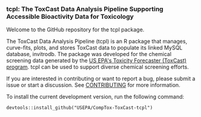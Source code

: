 ### tcpl: The ToxCast Data Analysis Pipeline Supporting Accessible Bioactivity Data for Toxicology

Welcome to the GitHub repository for the tcpl package.

The ToxCast Data Analysis Pipeline (tcpl) is an R package that manages, curve-fits, plots, and stores ToxCast data to populate its linked MySQL database, invitrodb. The package was developed for the chemical screening data generated by the [US EPA's Toxicity Forecaster (ToxCast) program](https://www.epa.gov/chemical-research/toxicity-forecasting). tcpl can be used to support diverse chemical screening efforts.

If you are interested in contributing or want to report a bug, please submit a issue or start a discussion. See [CONTRIBUTING](CONTRIBUTING.md) for more information. 

To install the current development version, run the following command: 

    devtools::install_github("USEPA/CompTox-ToxCast-tcpl")
